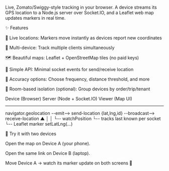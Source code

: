 Live, Zomato/Swiggy-style tracking in your browser.
A device streams its GPS location to a Node.js server over Socket.IO,
and a Leaflet web map updates markers in real time.




✨ Features

📍 Live locations: Markers move instantly as devices report new coordinates

👥 Multi-device: Track multiple clients simultaneously

🗺️ Beautiful maps: Leaflet + OpenStreetMap tiles (no paid keys)

🧩 Simple API: Minimal socket events for send/receive location

🧭 Accuracy options: Choose frequency, distance threshold, and more

🧱 Room-based isolation (optional): Group devices by order/trip/tenant


Device (Browser)                      Server (Node + Socket.IO)                 Viewer (Map UI)
-----------------                     ---------------------------               ----------------
navigator.geolocation  --emit-->  send-location {lat,lng,id}   --broadcast--> receive-location
                ▲                         │                                             │
                └-- watchPosition         └-- tracks last known per socket               └-- Leaflet marker setLatLng(...)





🧪 Try it with two devices

Open the map on Device A (your phone).

Open the same link on Device B (laptop).

Move Device A → watch its marker update on both screens 🤩

